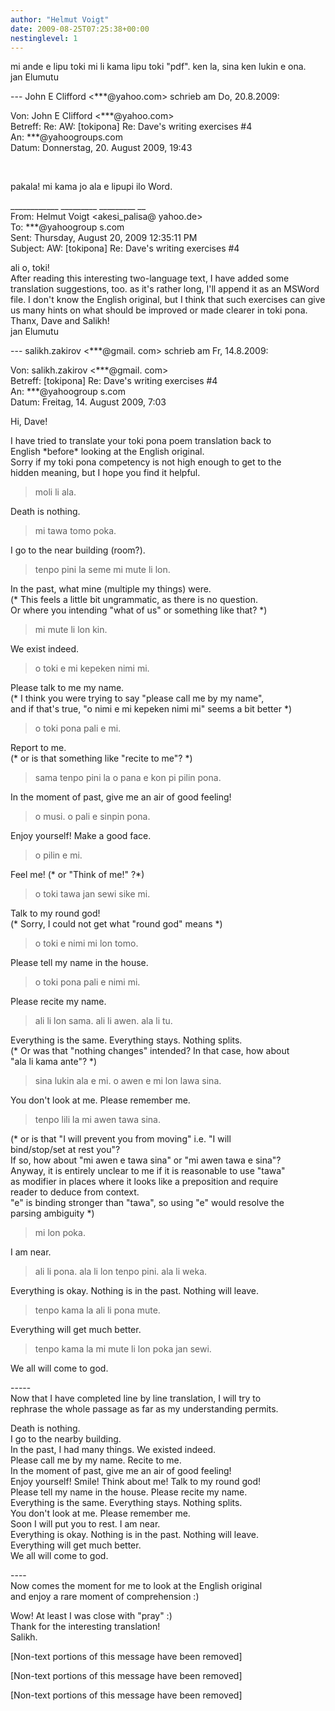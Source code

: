 ```yaml
---
author: "Helmut Voigt"
date: 2009-08-25T07:25:38+00:00
nestinglevel: 1
---
```

mi ande e lipu toki mi li kama lipu toki "pdf". ken la, sina ken lukin e ona.  
jan Elumutu  
  
\--- John E Clifford <\*\*\*@yahoo.com> schrieb am Do, 20.8.2009:  
  
  
Von: John E Clifford <\*\*\*@yahoo.com>  
Betreff: Re: AW: \[tokipona\] Re: Dave's writing exercises #4  
An: \*\*\*@yahoogroups.com  
Datum: Donnerstag, 20. August 2009, 19:43  
  
  
   
  
  
  
pakala! mi kama jo ala e lipupi ilo Word.  
  
\_\_\_\_\_\_\_\_\_\_\_\_ \_\_\_\_\_\_\_\_\_ \_\_\_\_\_\_\_\_\_ \_\_  
From: Helmut Voigt <akesi\_palisa@ yahoo.de>  
To: \*\*\*@yahoogroup s.com  
Sent: Thursday, August 20, 2009 12:35:11 PM  
Subject: AW: \[tokipona\] Re: Dave's writing exercises #4  
  
ali o, toki!  
After reading this interesting two-language text, I have added some translation suggestions, too. as it's rather long, I'll append it as an MSWord file. I don't know the English original, but I think that such exercises can give us many hints on what should be improved or made clearer in toki pona.  
Thanx, Dave and Salikh!  
jan Elumutu  
  
\--- salikh.zakirov <\*\*\*@gmail. com> schrieb am Fr, 14.8.2009:  
  
Von: salikh.zakirov <\*\*\*@gmail. com>  
Betreff: \[tokipona\] Re: Dave's writing exercises #4  
An: \*\*\*@yahoogroup s.com  
Datum: Freitag, 14. August 2009, 7:03  
  
Hi, Dave!  
  
I have tried to translate your toki pona poem translation back to  
English \*before\* looking at the English original.  
Sorry if my toki pona competency is not high enough to get to the  
hidden meaning, but I hope you find it helpful.  

> moli li ala.  
> 

Death is nothing.  

> mi tawa tomo poka.  
> 

I go to the near building (room?).  

> tenpo pini la seme mi mute li lon.  
> 

In the past, what mine (multiple my things) were.  
(\* This feels a little bit ungrammatic, as there is no question.  
Or where you intending "what of us" or something like that? \*)  

> mi mute li lon kin.  
> 

We exist indeed.  

> o toki e mi kepeken nimi mi.  
> 

Please talk to me my name.  
(\* I think you were trying to say "please call me by my name",  
and if that's true, "o nimi e mi kepeken nimi mi" seems a bit better \*)  

> o toki pona pali e mi.  
> 

Report to me.  
(\* or is that something like "recite to me"? \*)  

> sama tenpo pini la o pana e kon pi pilin pona.  
> 

In the moment of past, give me an air of good feeling!  

> o musi. o pali e sinpin pona.  
> 

Enjoy yourself! Make a good face.  

> o pilin e mi.  
> 

Feel me! (\* or "Think of me!" ?\*)  

> o toki tawa jan sewi sike mi.  
> 

Talk to my round god!  
(\* Sorry, I could not get what "round god" means \*)  

> o toki e nimi mi lon tomo.  
> 

Please tell my name in the house.  

> o toki pona pali e nimi mi.  
> 

Please recite my name.  

> ali li lon sama. ali li awen. ala li tu.  
> 

Everything is the same. Everything stays. Nothing splits.  
(\* Or was that "nothing changes" intended? In that case, how about  
"ala li kama ante"? \*)  

> sina lukin ala e mi. o awen e mi lon lawa sina.  
> 

You don't look at me. Please remember me.  

> tenpo lili la mi awen tawa sina.  
> 

(\* or is that "I will prevent you from moving" i.e. "I will  
bind/stop/set at rest you"?  
If so, how about "mi awen e tawa sina" or "mi awen tawa e sina"?  
Anyway, it is entirely unclear to me if it is reasonable to use "tawa"  
as modifier in places where it looks like a preposition and require  
reader to deduce from context.  
"e" is binding stronger than "tawa", so using "e" would resolve the  
parsing ambiguity \*)  

> mi lon poka.  
> 

I am near.  

> ali li pona. ala li lon tenpo pini. ala li weka.  
> 

Everything is okay. Nothing is in the past. Nothing will leave.  

> tenpo kama la ali li pona mute.  
> 

Everything will get much better.  

> tenpo kama la mi mute li lon poka jan sewi.  
> 

We all will come to god.  
  
\-----  
Now that I have completed line by line translation, I will try to  
rephrase the whole passage as far as my understanding permits.  
  
Death is nothing.  
I go to the nearby building.  
In the past, I had many things. We existed indeed.  
Please call me by my name. Recite to me.  
In the moment of past, give me an air of good feeling!  
Enjoy yourself! Smile! Think about me! Talk to my round god!  
Please tell my name in the house. Please recite my name.  
Everything is the same. Everything stays. Nothing splits.  
You don't look at me. Please remember me.  
Soon I will put you to rest. I am near.  
Everything is okay. Nothing is in the past. Nothing will leave.  
Everything will get much better.  
We all will come to god.  
  
\----  
Now comes the moment for me to look at the English original  
and enjoy a rare moment of comprehension :)  
  
Wow! At least I was close with "pray" :)  
Thank for the interesting translation!  
Salikh.  
  
\[Non-text portions of this message have been removed\]  
  
\[Non-text portions of this message have been removed\]  
  
  
  
  
  
  
  
  
  
  
  
  
  
  
  
  
  
  
  
\[Non-text portions of this message have been removed\]